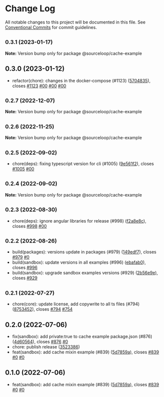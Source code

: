 # Change Log

All notable changes to this project will be documented in this file.
See [Conventional Commits](https://conventionalcommits.org) for commit guidelines.

## <small>0.3.1 (2023-01-17)</small>

**Note:** Version bump only for package @sourceloop/cache-example





## 0.3.0 (2023-01-12)

* refactor(chore): changes in the docker-compose (#1123) ([5704835](https://github.com/sourcefuse/loopback4-microservice-catalog/commit/5704835)), closes [#1123](https://github.com/sourcefuse/loopback4-microservice-catalog/issues/1123) [#00](https://github.com/sourcefuse/loopback4-microservice-catalog/issues/00) [#00](https://github.com/sourcefuse/loopback4-microservice-catalog/issues/00) [#00](https://github.com/sourcefuse/loopback4-microservice-catalog/issues/00)





## <small>0.2.7 (2022-12-07)</small>

**Note:** Version bump only for package @sourceloop/cache-example





## <small>0.2.6 (2022-11-25)</small>

**Note:** Version bump only for package @sourceloop/cache-example





## <small>0.2.5 (2022-09-02)</small>

* chore(deps): fixing typescript version for cli (#1005) ([9e561f2](https://github.com/sourcefuse/loopback4-microservice-catalog/commit/9e561f2)), closes [#1005](https://github.com/sourcefuse/loopback4-microservice-catalog/issues/1005) [#00](https://github.com/sourcefuse/loopback4-microservice-catalog/issues/00)





## <small>0.2.4 (2022-09-02)</small>

**Note:** Version bump only for package @sourceloop/cache-example





## <small>0.2.3 (2022-08-30)</small>

* chore(deps): ignore angular libraries for release (#998) ([f2a8e8c](https://github.com/sourcefuse/loopback4-microservice-catalog/commit/f2a8e8c)), closes [#998](https://github.com/sourcefuse/loopback4-microservice-catalog/issues/998) [#00](https://github.com/sourcefuse/loopback4-microservice-catalog/issues/00)





## <small>0.2.2 (2022-08-26)</small>

* build(packages): versions update in packages (#979) ([149edf7](https://github.com/sourcefuse/loopback4-microservice-catalog/commit/149edf7)), closes [#979](https://github.com/sourcefuse/loopback4-microservice-catalog/issues/979) [#0](https://github.com/sourcefuse/loopback4-microservice-catalog/issues/0)
* build(sandbox): update versions in all examples (#996) ([ebafab0](https://github.com/sourcefuse/loopback4-microservice-catalog/commit/ebafab0)), closes [#996](https://github.com/sourcefuse/loopback4-microservice-catalog/issues/996)
* build(sandbox): upgrade sandbox examples versions (#929) ([2b56e9e](https://github.com/sourcefuse/loopback4-microservice-catalog/commit/2b56e9e)), closes [#929](https://github.com/sourcefuse/loopback4-microservice-catalog/issues/929)





## <small>0.2.1 (2022-07-27)</small>

* chore(core): update license, add copywrite to all ts files (#794) ([8753452](https://github.com/sourcefuse/loopback4-microservice-catalog/commit/8753452)), closes [#794](https://github.com/sourcefuse/loopback4-microservice-catalog/issues/794) [#754](https://github.com/sourcefuse/loopback4-microservice-catalog/issues/754)





## 0.2.0 (2022-07-06)

* fix(sandbox): add private:true to cache example package.json (#876) ([4d60564](https://github.com/sourcefuse/loopback4-microservice-catalog/commit/4d60564)), closes [#876](https://github.com/sourcefuse/loopback4-microservice-catalog/issues/876) [#0](https://github.com/sourcefuse/loopback4-microservice-catalog/issues/0)
* chore: publish release ([3523386](https://github.com/sourcefuse/loopback4-microservice-catalog/commit/3523386))
* feat(sandbox): add cache mixin example (#839) ([5d7859a](https://github.com/sourcefuse/loopback4-microservice-catalog/commit/5d7859a)), closes [#839](https://github.com/sourcefuse/loopback4-microservice-catalog/issues/839) [#0](https://github.com/sourcefuse/loopback4-microservice-catalog/issues/0) [#0](https://github.com/sourcefuse/loopback4-microservice-catalog/issues/0)





## 0.1.0 (2022-07-06)

* feat(sandbox): add cache mixin example (#839) ([5d7859a](https://github.com/sourcefuse/loopback4-microservice-catalog/commit/5d7859a)), closes [#839](https://github.com/sourcefuse/loopback4-microservice-catalog/issues/839) [#0](https://github.com/sourcefuse/loopback4-microservice-catalog/issues/0) [#0](https://github.com/sourcefuse/loopback4-microservice-catalog/issues/0)

